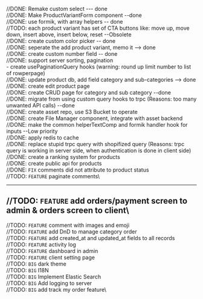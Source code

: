 //DONE: Remake custom select --- done\
//DONE: Make ProductVariantForm component --done\
//DONE: use formik, with array helpers -- done\
//TODO: each product variant has set of CTA buttons like: move up, move down, insert above, insert below, reset --Obsolete\
//DONE: create custom color picker -- done\
//DONE: seperate the add product variant, memo it --> done\
//DONE: create custom number field -- done\
//DONE: support server sorting, pagination \
        - create usePaginationQuery hooks (warning: round up limit number to list of rowperpage)\
//DONE: update product db, add field category and sub-categories --> done\
//DONE: create edit product page \
//DONE: create CRUD page for category and sub category --done\
//DONE: migrate from using custom query hooks to trpc (Reasons: too many unwanted API calls) --done\
//DONE: create asset repo, use S3 Bucket to operate\
//DONE: create File Manager component, integrate with asset backend\
//DONE: make the common helperTextComp and formik handler hook for inputs --Low priority\
//DONE: apply redis to cache\
//DONE: replace stupid trpc query with shopifized query (Reasons: trpc query is working in server side, when authentication is done in client side)\
//DONE: create a ranking system for products\
//DONE: create public api for products\
//DONE: `FIX` comments did not attribute to product status\
//TODO: `FEATURE` paginate comments\

---------------
//TODO: `FEATURE` add orders/payment screen to admin & orders screen to client\
---------------
//TODO: `FEATURE` comment with images and emoji\
//TODO: `FEATURE` add DnD to manage category order\
//TODO: `FEATURE` add created_at and updated_at fields to all records\
//TODO: `FEATURE` activity log\
//TODO: `FEATURE` dashboard in admin\
//TODO: `FEATURE` client setting page\
//TODO: `BIG` dark theme\
//TODO: `BIG` I18N\
//TODO: `BIG` Implement Elastic Search\
//TODO: `BIG` Add logging to server\
//TODO: `BIG` add track my order feature\




